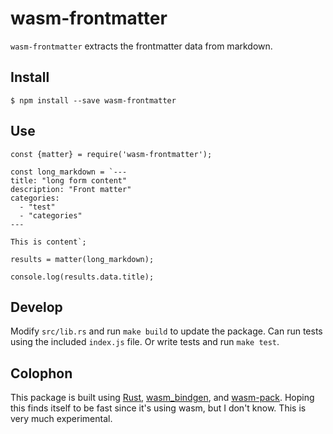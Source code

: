 # wasm-frontmatter

`wasm-frontmatter` extracts the frontmatter data from markdown.

## Install

```
$ npm install --save wasm-frontmatter
```

## Use

```
const {matter} = require('wasm-frontmatter');

const long_markdown = `---
title: "long form content"
description: "Front matter"
categories:
  - "test"
  - "categories"
---

This is content`;

results = matter(long_markdown);

console.log(results.data.title);
```

## Develop

Modify `src/lib.rs` and run `make build` to update the package. Can run tests using the included `index.js` file. Or write tests and run `make test`.

## Colophon

This package is built using [Rust](https://www.rust-lang.org/), [wasm_bindgen](https://github.com/rustwasm/wasm-bindgen), and [wasm-pack](https://github.com/rustwasm/wasm-pack). Hoping this finds itself to be fast since it's using wasm, but I don't know. This is very much experimental.
